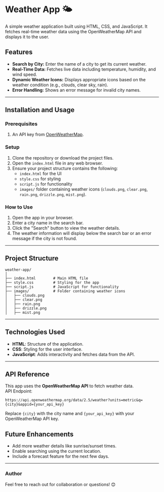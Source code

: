 # Weather App 🌤️

A simple weather application built using HTML, CSS, and JavaScript. It fetches real-time weather data using the OpenWeatherMap API and displays it to the user. 

## Features
- **Search by City:** Enter the name of a city to get its current weather.
- **Real-Time Data:** Fetches live data including temperature, humidity, and wind speed.
- **Dynamic Weather Icons:** Displays appropriate icons based on the weather condition (e.g., clouds, clear sky, rain).
- **Error Handling:** Shows an error message for invalid city names.

---

## Installation and Usage

### Prerequisites
1. An API key from [OpenWeatherMap](https://openweathermap.org/api).

### Setup
1. Clone the repository or download the project files.
2. Open the `index.html` file in any web browser.
3. Ensure your project structure contains the following:
   - `index.html` for the UI
   - `style.css` for styling
   - `script.js` for functionality
   - `images/` folder containing weather icons (`clouds.png`, `clear.png`, `rain.png`, `drizzle.png`, `mist.png`).

### How to Use
1. Open the app in your browser.
2. Enter a city name in the search bar.
3. Click the "Search" button to view the weather details.
4. The weather information will display below the search bar or an error message if the city is not found.

---

## Project Structure

```
weather-app/
│
├── index.html        # Main HTML file
├── style.css         # Styling for the app
├── script.js         # JavaScript for functionality
├── images/           # Folder containing weather icons
│   ├── clouds.png
│   ├── clear.png
│   ├── rain.png
│   ├── drizzle.png
│   ├── mist.png
```

---

## Technologies Used
- **HTML**: Structure of the application.
- **CSS**: Styling for the user interface.
- **JavaScript**: Adds interactivity and fetches data from the API.

---

## API Reference
This app uses the **OpenWeatherMap API** to fetch weather data.  
API Endpoint:  
```
https://api.openweathermap.org/data/2.5/weather?units=metric&q={city}&appid={your_api_key}
```

Replace `{city}` with the city name and `{your_api_key}` with your OpenWeatherMap API key.

## Future Enhancements
- Add more weather details like sunrise/sunset times.
- Enable searching using the current location.
- Include a forecast feature for the next few days.

---
### Author
Feel free to reach out for collaboration or questions! 😊
